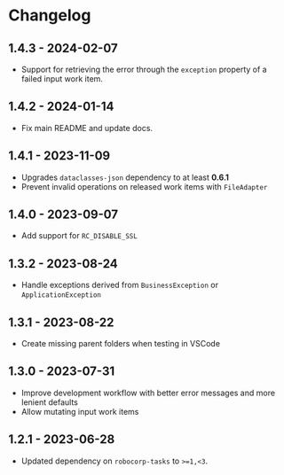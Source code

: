 # Changelog

## 1.4.3 - 2024-02-07

- Support for retrieving the error through the `exception` property of a failed input
  work item.

## 1.4.2 - 2024-01-14

- Fix main README and update docs.

## 1.4.1 - 2023-11-09

- Upgrades `dataclasses-json` dependency to at least **0.6.1**
- Prevent invalid operations on released work items with `FileAdapter`

## 1.4.0 - 2023-09-07

- Add support for `RC_DISABLE_SSL`

## 1.3.2 - 2023-08-24

- Handle exceptions derived from `BusinessException` or `ApplicationException`

## 1.3.1 - 2023-08-22

- Create missing parent folders when testing in VSCode

## 1.3.0 - 2023-07-31

- Improve development workflow with better error messages and more lenient defaults
- Allow mutating input work items

## 1.2.1 - 2023-06-28

- Updated dependency on `robocorp-tasks` to `>=1,<3`.
